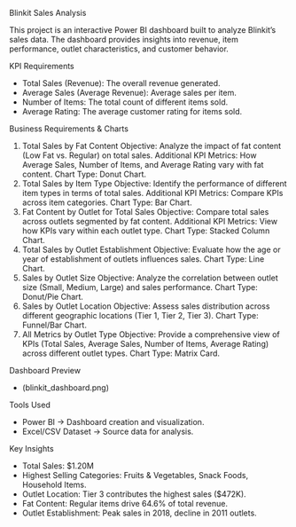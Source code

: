 Blinkit Sales Analysis

This project is an interactive Power BI dashboard built to analyze Blinkit’s sales data.
The dashboard provides insights into revenue, item performance, outlet characteristics, and customer behavior.

KPI Requirements

- Total Sales (Revenue): The overall revenue generated.
- Average Sales (Average Revenue): Average sales per item.
- Number of Items: The total count of different items sold.
- Average Rating: The average customer rating for items sold.

Business Requirements & Charts

1. Total Sales by Fat Content
Objective: Analyze the impact of fat content (Low Fat vs. Regular) on total sales.
Additional KPI Metrics: How Average Sales, Number of Items, and Average Rating vary with fat content.
Chart Type: Donut Chart.
2. Total Sales by Item Type
Objective: Identify the performance of different item types in terms of total sales.
Additional KPI Metrics: Compare KPIs across item categories.
Chart Type: Bar Chart.
3. Fat Content by Outlet for Total Sales
Objective: Compare total sales across outlets segmented by fat content.
Additional KPI Metrics: View how KPIs vary within each outlet type.
Chart Type: Stacked Column Chart.
 4. Total Sales by Outlet Establishment
Objective: Evaluate how the age or year of establishment of outlets influences sales.
Chart Type: Line Chart.
 5. Sales by Outlet Size
Objective: Analyze the correlation between outlet size (Small, Medium, Large) and sales performance.
Chart Type: Donut/Pie Chart.
6. Sales by Outlet Location
Objective: Assess sales distribution across different geographic locations (Tier 1, Tier 2, Tier 3).
Chart Type: Funnel/Bar Chart.
7. All Metrics by Outlet Type
Objective: Provide a comprehensive view of KPIs (Total Sales, Average Sales, Number of Items, Average Rating) across different outlet types.
Chart Type: Matrix Card.

Dashboard Preview

- (blinkit_dashboard.png)

Tools Used

- Power BI → Dashboard creation and visualization.
- Excel/CSV Dataset → Source data for analysis.

Key Insights

- Total Sales: $1.20M
- Highest Selling Categories: Fruits & Vegetables, Snack Foods, Household Items.
- Outlet Location: Tier 3 contributes the highest sales ($472K).
- Fat Content: Regular items drive 64.6% of total revenue.
- Outlet Establishment: Peak sales in 2018, decline in 2011 outlets.
